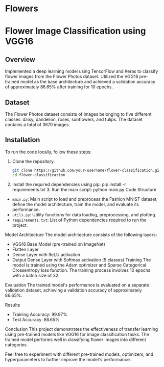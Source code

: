 # Flowers
# Flower Image Classification using VGG16

## Overview
Implemented a deep learning model using TensorFlow and Keras to classify flower images from the Flower Photos dataset. Utilized the VGG16 pre-trained model as the base architecture and achieved a validation accuracy of approximately 86.65% after training for 10 epochs.

## Dataset
The Flower Photos dataset consists of images belonging to five different classes: daisy, dandelion, roses, sunflowers, and tulips. The dataset contains a total of 3670 images.

## Installation
To run the code locally, follow these steps:

1. Clone the repository:
   ```bash
   git clone https://github.com/your-username/flower-classification.git
   cd flower-classification
2. Install the required dependencies using pip:
       pip install -r requirements.txt
   3. Run the main script:
      python main.py
Code Structure
- `main.py`: Main script to load and preprocess the Fashion MNIST dataset, define the model architecture, train the model, and evaluate its performance.
- `utils.py`: Utility functions for data loading, preprocessing, and plotting.
- `requirements.txt`: List of Python dependencies required to run the project.

Model Architecture
The model architecture consists of the following layers:

- VGG16 Base Model (pre-trained on ImageNet)
- Flatten Layer
- Dense Layer with ReLU activation
- Output Dense Layer with Softmax activation (5 classes)
Training
The model is trained using the Adam optimizer and Sparse Categorical Crossentropy loss function. The training process involves 10 epochs with a batch size of 32.

Evaluation
The trained model's performance is evaluated on a separate validation dataset, achieving a validation accuracy of approximately 86.65%.

Results
- Training Accuracy: 99.97%
- Test Accuracy: 86.65%

Conclusion
This project demonstrates the effectiveness of transfer learning using pre-trained models like VGG16 for image classification tasks. The trained model performs well in classifying flower images into different categories.

Feel free to experiment with different pre-trained models, optimizers, and hyperparameters to further improve the model's performance.
